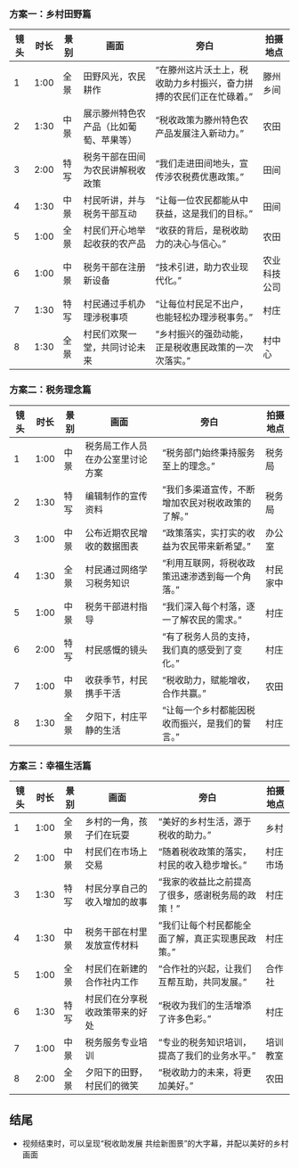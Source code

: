 ### 方案一：乡村田野篇

| 镜头 | 时长 | 景别 | 画面 | 旁白 | 拍摄地点 |
|------|------|------|------|------|----------|
| 1    | 1:00 | 全景 | 田野风光，农民耕作 | “在滕州这片沃土上，税收助力乡村振兴，奋力拼搏的农民们正在忙碌着。” | 滕州乡间 |
| 2    | 1:30 | 中景 | 展示滕州特色农产品（比如葡萄、苹果等） | “税收政策为滕州特色农产品发展注入新动力。” | 农田 |
| 3    | 2:00 | 特写 | 税务干部在田间为农民讲解税收政策 | “我们走进田间地头，宣传涉农税费优惠政策。” | 田间 |
| 4    | 1:30 | 中景 | 村民听讲，并与税务干部互动 | “让每一位农民都能从中获益，这是我们的目标。” | 田间 |
| 5    | 1:00 | 全景 | 村民们开心地举起收获的农产品 | “收获的背后，是税收助力的决心与信心。” | 农田 |
| 6    | 1:00 | 中景 | 税务干部在注册新设备 | “技术引进，助力农业现代化。” | 农业科技公司 |
| 7    | 1:30 | 特写 | 村民通过手机办理涉税事项 | “让每位村民足不出户，也能轻松办理涉税事务。” | 村庄 |
| 8    | 1:30 | 全景 | 村民们欢聚一堂，共同讨论未来 | “乡村振兴的强劲动能，正是税收惠民政策的一次次落实。” | 村中心 |

### 方案二：税务理念篇

| 镜头 | 时长 | 景别 | 画面 | 旁白 | 拍摄地点 |
|------|------|------|------|------|----------|
| 1    | 1:00 | 中景 | 税务局工作人员在办公室里讨论方案 | “税务部门始终秉持服务至上的理念。” | 税务局 |
| 2    | 1:30 | 特写 | 编辑制作的宣传资料 | “我们多渠道宣传，不断增加农民对税收政策的了解。” | 税务局 |
| 3    | 1:00 | 中景 | 公布近期农民增收的数据图表 | “政策落实，实打实的收益为农民带来新希望。” | 办公室 |
| 4    | 1:30 | 全景 | 村民通过网络学习税务知识 | “利用互联网，将税收政策迅速渗透到每一个角落。” | 村民家中 |
| 5    | 1:00 | 中景 | 税务干部进村指导 | “我们深入每个村落，逐一了解农民的需求。” | 村庄 |
| 6    | 2:00 | 特写 | 村民感慨的镜头 | “有了税务人员的支持，我们真的感受到了变化。” | 村庄 |
| 7    | 1:00 | 中景 | 收获季节，村民携手干活 | “税收助力，赋能增收，合作共赢。” | 农田 |
| 8    | 1:30 | 全景 | 夕阳下，村庄平静的生活 | “让每一个乡村都能因税收而振兴，是我们的誓言。” | 村庄 |

### 方案三：幸福生活篇

| 镜头 | 时长 | 景别 | 画面 | 旁白 | 拍摄地点 |
|------|------|------|------|------|----------|
| 1    | 1:00 | 全景 | 乡村的一角，孩子们在玩耍 | “美好的乡村生活，源于税收的助力。” | 乡村 |
| 2    | 1:00 | 中景 | 村民们在市场上交易 | “随着税收政策的落实，村民的收入稳步增长。” | 村庄市场 |
| 3    | 1:30 | 特写 | 村民分享自己的收入增加的故事 | “我家的收益比之前提高了很多，感谢税务局的政策！” | 村庄 |
| 4    | 1:30 | 中景 | 税务干部在村里发放宣传材料 | “我们让每个村民都能全面了解，真正实现惠民政策。” | 村庄 |
| 5    | 1:00 | 全景 | 村民们在新建的合作社内工作 | “合作社的兴起，让我们互帮互助，共同发展。” | 合作社 |
| 6    | 1:30 | 特写 | 村民们在分享税收政策带来的好处 | “税收为我们的生活增添了许多色彩。” | 村庄 |
| 7    | 1:00 | 中景 | 税务服务专业培训 | “专业的税务知识培训，提高了我们的业务水平。” | 培训教室 |
| 8    | 2:00 | 全景 | 夕阳下的田野，村民们的微笑 | “税收助力的未来，将更加美好。” | 农田 |

## 结尾
- 视频结束时，可以呈现“税收助发展 共绘新图景”的大字幕，并配以美好的乡村画面
